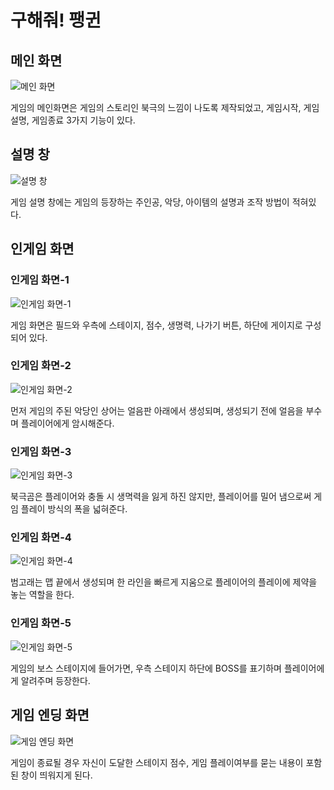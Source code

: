 # 구해줘! 팽귄

## 메인 화면

![메인 화면](img-1)

게임의 메인화면은 게임의 스토리인 북극의 느낌이 나도록 제작되었고, 게임시작, 게임설명, 게임종료 3가지 기능이 있다.

## 설명 창

![설명 창](img-2)

게임 설명 창에는 게임의 등장하는 주인공, 악당, 아이템의 설명과 조작 방법이 적혀있다.

## 인게임 화면

### 인게임 화면-1

![인게임 화면-1](img-3)

게임 화면은 필드와 우측에 스테이지, 점수, 생명력, 나가기 버튼, 하단에 게이지로 구성되어 있다.

### 인게임 화면-2

![인게임 화면-2](img-4)

먼저 게임의 주된 악당인 상어는 얼음판 아래에서 생성되며, 생성되기 전에 얼음을 부수며 플레이어에게 암시해준다.

### 인게임 화면-3

![인게임 화면-3](img-5)

북극곰은 플레이어와 충돌 시 생멱력을 잃게 하진 않지만, 플레이어를 밀어 냄으로써 게임 플레이 방식의 폭을 넓혀준다.

### 인게임 화면-4

![인게임 화면-4](img-6)

범고래는 맵 끝에서 생성되며 한 라인을 빠르게 지움으로 플레이어의 플레이에 제약을 놓는 역할을 한다.

### 인게임 화면-5

![인게임 화면-5](img-7)

게임의 보스 스테이지에 들어가면, 우측 스테이지 하단에 BOSS를 표기하며 플레이어에게 알려주며 등장한다.

## 게임 엔딩 화면

![게임 엔딩 화면](img-8)

게임이 종료될 경우 자신이 도달한 스테이지 점수, 게임 플레이여부를 묻는 내용이 포함된 창이 띄워지게 된다.
